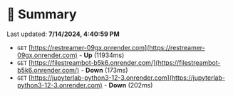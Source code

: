 # 📖 Summary
Last updated: **7/14/2024, 4:40:59 PM**

- `GET` [https://restreamer-09gx.onrender.com](https://restreamer-09gx.onrender.com) - **Up** (11934ms)
- `GET` [https://filestreambot-b5k6.onrender.com/](https://filestreambot-b5k6.onrender.com/) - **Down** (173ms)
- `GET` [https://jupyterlab-python3-12-3.onrender.com](https://jupyterlab-python3-12-3.onrender.com) - **Down** (202ms)
